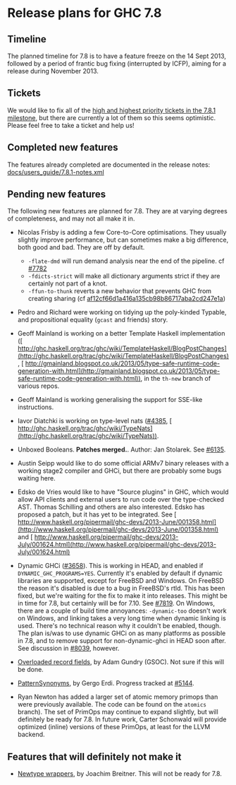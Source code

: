 # Release plans for GHC 7.8

## Timeline


The planned timeline for 7.8 is to have a feature freeze on the 14 Sept 2013, followed by a period of frantic bug fixing (interrupted by ICFP), aiming for a release during November 2013.

## Tickets


We would like to fix all of the [ high and highest priority tickets in the 7.8.1 milestone](http://ghc.haskell.org/trac/ghc/query?priority=highest&priority=high&status=infoneeded&status=merge&status=new&status=patch&milestone=7.8.1&col=id&col=summary&col=status&col=type&col=priority&col=milestone&col=component&order=priority), but there are currently a lot of them so this seems optimistic. Please feel free to take a ticket and help us!

## Completed new features


The features already completed are documented in the release notes:
[docs/users_guide/7.8.1-notes.xml](/trac/ghc/browser/ghc/docs/users_guide/7.8.1-notes.xml)

## Pending new features


The following new features are planned for 7.8. They are at varying degrees of completeness, and may not all make it in.

- Nicolas Frisby is adding a few Core-to-Core optimisations. They usually slightly improve performance, but can sometimes make a big difference, both good and bad. They are off by default.

  - `-flate-dmd` will run demand analysis near the end of the pipeline. cf [\#7782](https://gitlab.haskell.org//ghc/ghc/issues/7782)
  - `-fdicts-strict` will make all dictionary arguments strict if they are certainly not part of a knot.
  - `-ffun-to-thunk` reverts a new behavior that prevents GHC from creating sharing (cf [af12cf66d1a416a135cb98b86717aba2cd247e1a](/trac/ghc/changeset/af12cf66d1a416a135cb98b86717aba2cd247e1a/ghc))

- Pedro and Richard were working on tidying up the poly-kinded Typable, and propositional equality (`gcast` and friends) story. 

- Geoff Mainland is working on a better Template Haskell implementation ([ http://ghc.haskell.org/trac/ghc/wiki/TemplateHaskell/BlogPostChanges](http://ghc.haskell.org/trac/ghc/wiki/TemplateHaskell/BlogPostChanges), [ http://gmainland.blogspot.co.uk/2013/05/type-safe-runtime-code-generation-with.html](http://gmainland.blogspot.co.uk/2013/05/type-safe-runtime-code-generation-with.html)), in the `th-new` branch of various repos.

- Geoff Mainland is working generalising the support for SSE-like instructions.

- Iavor Diatchki is working on type-level nats ([\#4385](https://gitlab.haskell.org//ghc/ghc/issues/4385), [ http://ghc.haskell.org/trac/ghc/wiki/TypeNats](http://ghc.haskell.org/trac/ghc/wiki/TypeNats)).

- Unboxed Booleans. **Patches merged.**. Author: Jan Stolarek. See [\#6135](https://gitlab.haskell.org//ghc/ghc/issues/6135).

- Austin Seipp would like to do some official ARMv7 binary releases with a working stage2 compiler and GHCi, but there are probably some bugs waiting here.

- Edsko de Vries would like to have "Source plugins" in GHC, which would allow API clients and external users to run code over the type-checked AST. Thomas Schilling and others are also interested. Edsko has proposed a patch, but it has yet to be integrated. See [ http://www.haskell.org/pipermail/ghc-devs/2013-June/001358.html](http://www.haskell.org/pipermail/ghc-devs/2013-June/001358.html) and [ http://www.haskell.org/pipermail/ghc-devs/2013-July/001624.html](http://www.haskell.org/pipermail/ghc-devs/2013-July/001624.html)

- Dynamic GHCi ([\#3658](https://gitlab.haskell.org//ghc/ghc/issues/3658)). This is working in HEAD, and enabled if `DYNAMIC_GHC_PROGRAMS=YES`. Currently it's enabled by default if dynamic libraries are supported, except for FreeBSD and Windows.
  On FreeBSD the reason it's disabled is due to a bug in FreeBSD's rtld. This has been fixed, but we're waiting for the fix to make it into releases. This might be in time for 7.8, but certainly will be for 7.10. See [\#7819](https://gitlab.haskell.org//ghc/ghc/issues/7819).
  On Windows, there are a couple of build time annoyances: `-dynamic-too` doesn't work on Windows, and linking takes a very long time when dynamic linking is used. There's no technical reason why it couldn't be enabled, though.
  The plan is/was to use dynamic GHCi on as many platforms as possible in 7.8, and to remove support for non-dynamic-ghci in HEAD soon after. See discussion in [\#8039](https://gitlab.haskell.org//ghc/ghc/issues/8039), however.

- [Overloaded record fields](records/overloaded-record-fields/plan), by Adam Gundry (GSOC).  Not sure if this will be done.

- [PatternSynonyms](pattern-synonyms), by Gergo Erdi. Progress tracked at [\#5144](https://gitlab.haskell.org//ghc/ghc/issues/5144).

- Ryan Newton has added a larger set of atomic memory primops than were previously available.  The code can be found on the `atomics` branch).  The set of PrimOps may continue to expand slightly, but will definitely be ready for 7.8.  In future work, Carter Schonwald will provide optimized (inline) versions of these PrimOps, at least for the LLVM backend.

## Features that will definitely not make it

- [Newtype wrappers](newtype-wrappers), by Joachim Breitner.  This will not be ready for 7.8.

